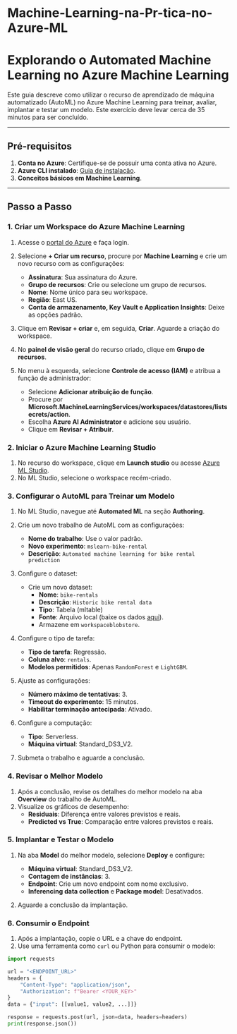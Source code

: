 # Machine-Learning-na-Pr-tica-no-Azure-ML
# Explorando o Automated Machine Learning no Azure Machine Learning

Este guia descreve como utilizar o recurso de aprendizado de máquina automatizado (AutoML) no Azure Machine Learning para treinar, avaliar, implantar e testar um modelo. Este exercício deve levar cerca de 35 minutos para ser concluído.

---

## Pré-requisitos

1. **Conta no Azure**: Certifique-se de possuir uma conta ativa no Azure.
2. **Azure CLI instalado**: [Guia de instalação](https://learn.microsoft.com/cli/azure/install-azure-cli).
3. **Conceitos básicos em Machine Learning**.

---

## Passo a Passo

### 1. Criar um Workspace do Azure Machine Learning

1. Acesse o [portal do Azure](https://portal.azure.com) e faça login.
2. Selecione **+ Criar um recurso**, procure por **Machine Learning** e crie um novo recurso com as configurações:
   - **Assinatura**: Sua assinatura do Azure.
   - **Grupo de recursos**: Crie ou selecione um grupo de recursos.
   - **Nome**: Nome único para seu workspace.
   - **Região**: East US.
   - **Conta de armazenamento, Key Vault e Application Insights**: Deixe as opções padrão.
3. Clique em **Revisar + criar** e, em seguida, **Criar**. Aguarde a criação do workspace.

4. No **painel de visão geral** do recurso criado, clique em **Grupo de recursos**.
5. No menu à esquerda, selecione **Controle de acesso (IAM)** e atribua a função de administrador:
   - Selecione **Adicionar atribuição de função**.
   - Procure por **Microsoft.MachineLearningServices/workspaces/datastores/listsecrets/action**.
   - Escolha **Azure AI Administrator** e adicione seu usuário.
   - Clique em **Revisar + Atribuir**.

### 2. Iniciar o Azure Machine Learning Studio

1. No recurso do workspace, clique em **Launch studio** ou acesse [Azure ML Studio](https://ml.azure.com).
2. No ML Studio, selecione o workspace recém-criado.

### 3. Configurar o AutoML para Treinar um Modelo

1. No ML Studio, navegue até **Automated ML** na seção **Authoring**.
2. Crie um novo trabalho de AutoML com as configurações:

   - **Nome do trabalho**: Use o valor padrão.
   - **Novo experimento**: `mslearn-bike-rental`
   - **Descrição**: `Automated machine learning for bike rental prediction`

3. Configure o dataset:
   - Crie um novo dataset:
     - **Nome**: `bike-rentals`
     - **Descrição**: `Historic bike rental data`
     - **Tipo**: Tabela (mltable)
     - **Fonte**: Arquivo local (baixe os dados [aqui](https://aka.ms/bike-rentals)).
     - Armazene em `workspaceblobstore`.

4. Configure o tipo de tarefa:
   - **Tipo de tarefa**: Regressão.
   - **Coluna alvo**: `rentals`.
   - **Modelos permitidos**: Apenas `RandomForest` e `LightGBM`.

5. Ajuste as configurações:
   - **Número máximo de tentativas**: 3.
   - **Timeout do experimento**: 15 minutos.
   - **Habilitar terminação antecipada**: Ativado.

6. Configure a computação:
   - **Tipo**: Serverless.
   - **Máquina virtual**: Standard_DS3_V2.

7. Submeta o trabalho e aguarde a conclusão.

### 4. Revisar o Melhor Modelo

1. Após a conclusão, revise os detalhes do melhor modelo na aba **Overview** do trabalho de AutoML.
2. Visualize os gráficos de desempenho:
   - **Residuais**: Diferença entre valores previstos e reais.
   - **Predicted vs True**: Comparação entre valores previstos e reais.

### 5. Implantar e Testar o Modelo

1. Na aba **Model** do melhor modelo, selecione **Deploy** e configure:
   - **Máquina virtual**: Standard_DS3_V2.
   - **Contagem de instâncias**: 3.
   - **Endpoint**: Crie um novo endpoint com nome exclusivo.
   - **Inferencing data collection** e **Package model**: Desativados.

2. Aguarde a conclusão da implantação.

### 6. Consumir o Endpoint

1. Após a implantação, copie o URL e a chave do endpoint.
2. Use uma ferramenta como `curl` ou Python para consumir o modelo:

```python
import requests

url = "<ENDPOINT_URL>"
headers = {
    "Content-Type": "application/json",
    "Authorization": f"Bearer <YOUR_KEY>"
}
data = {"input": [[value1, value2, ...]]}

response = requests.post(url, json=data, headers=headers)
print(response.json())
```

